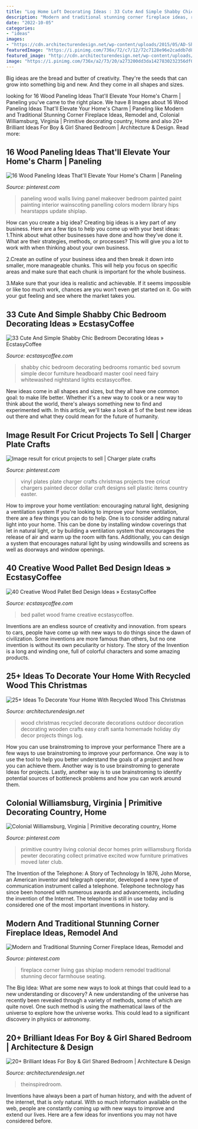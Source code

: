 ```yaml
---
title: "Log Home Loft Decorating Ideas : 33 Cute And Simple Shabby Chic Bedroom Decorating Ideas » Ecstasycoffee"
description: "Modern and traditional stunning corner fireplace ideas, remodel and"
date: "2022-10-05"
categories:
- "ideas"
images:
- "https://cdn.architecturendesign.net/wp-content/uploads/2015/05/AD-Shared-Bedroom-Boy-Girl-11.jpg"
featuredImage: "https://i.pinimg.com/736x/72/c7/12/72c7128e96e2caddb7d840239cd581f4.jpg"
featured_image: "http://cdn.architecturendesign.net/wp-content/uploads/2015/12/AD-Ideas-To-Decorate-Your-Home-With-Recycled-Wood-This-07.jpg"
image: "https://i.pinimg.com/736x/a2/73/20/a273200dd3da1427830232356df06464.jpg"
---
```



Big ideas are the bread and butter of creativity. They're the seeds that can grow into something big and new. And they come in all shapes and sizes.

	

		
looking for 16 Wood Paneling Ideas That&#039;ll Elevate Your Home&#039;s Charm | Paneling you've came to the right place. We have 8 Images about 16 Wood Paneling Ideas That&#039;ll Elevate Your Home&#039;s Charm | Paneling like Modern and Traditional Stunning Corner Fireplace Ideas, Remodel and, Colonial Williamsburg, Virginia | Primitive decorating country, Home and also 20+ Brilliant Ideas For Boy &amp; Girl Shared Bedroom | Architecture &amp; Design. Read more:
		
    
## 16 Wood Paneling Ideas That&#039;ll Elevate Your Home&#039;s Charm | Paneling

<img loading=lazy src="https://i.pinimg.com/736x/b7/84/32/b7843273c1ecae0f1c18c9a298172b50.jpg" onerror="this.onerror=null;this.src='https://tse3.mm.bing.net/th?id=OIP.RHQnLMH-vkkDcvVUZJJ1TgHaLD&amp;pid=15.1';" alt="16 Wood Paneling Ideas That&#039;ll Elevate Your Home&#039;s Charm | Paneling">

_Source: pinterest.com_

>paneling wood walls living panel makeover bedroom painted paint painting interior wainscoting panelling colors modern library hips hearstapps update shiplap. 

	

How can you create a big idea?
Creating big ideas is a key part of any business. Here are a few tips to help you come up with your best ideas:
1.Think about what other businesses have done and how they’ve done it. What are their strategies, methods, or processes? This will give you a lot to work with when thinking about your own business.

2.Create an outline of your business idea and then break it down into smaller, more manageable chunks. This will help you focus on specific areas and make sure that each chunk is important for the whole business.

3.Make sure that your idea is realistic and achievable. If it seems impossible or like too much work, chances are you won’t even get started on it. Go with your gut feeling and see where the market takes you.


    
## 33 Cute And Simple Shabby Chic Bedroom Decorating Ideas » EcstasyCoffee

<img loading=lazy src="https://i2.wp.com/www.ecstasycoffee.com/wp-content/uploads/2016/08/Romantic-Shabby-Chic-Bedroom-With-Fairy-Lights-Over-Headboard-And-Whitewashed-Nightstand.jpg" onerror="this.onerror=null;this.src='https://tse2.mm.bing.net/th?id=OIP.gZc-dYGaaEyKx_GjX-qc_gHaLP&amp;pid=15.1';" alt="33 Cute And Simple Shabby Chic Bedroom Decorating Ideas » EcstasyCoffee">

_Source: ecstasycoffee.com_

>shabby chic bedroom decorating bedrooms romantic bed sovrum simple decor furniture headboard master cool need fairy whitewashed nightstand lights ecstasycoffee. 

	

New ideas come in all shapes and sizes, but they all have one common goal: to make life better. Whether it's a new way to cook or a new way to think about the world, there's always something new to find and experimented with. In this article, we'll take a look at 5 of the best new ideas out there and what they could mean for the future of humanity.

    
## Image Result For Cricut Projects To Sell | Charger Plate Crafts

<img loading=lazy src="https://i.pinimg.com/736x/2e/ab/20/2eab202ca5ab65658853df6399ed0979.jpg" onerror="this.onerror=null;this.src='https://tse1.mm.bing.net/th?id=OIP.ZchlqU0GPLdYHoD4Y20sUwHaLE&amp;pid=15.1';" alt="Image result for cricut projects to sell | Charger plate crafts">

_Source: pinterest.com_

>vinyl plates plate charger crafts christmas projects tree cricut chargers painted decor dollar craft designs sell plastic items country easter. 

	

How to improve your home ventilation: encouraging natural light, designing a ventilation system
If you're looking to improve your home ventilation, there are a few things you can do to help. One is to consider adding natural light into your home. This can be done by installing window coverings that let in natural light, or by building a ventilation system that encourages the release of air and warm up the room with fans. Additionally, you can design a system that encourages natural light by using windowsills and screens as well as doorways and window openings.

    
## 40 Creative Wood Pallet Bed Design Ideas » EcstasyCoffee

<img loading=lazy src="https://i0.wp.com/www.ecstasycoffee.com/wp-content/uploads/2016/10/Rustic-Pallet-Bed-Frame-with-Lights.jpg" onerror="this.onerror=null;this.src='https://tse4.mm.bing.net/th?id=OIP.OQ6QtbR80bJzUKSsFY9aMAHaJ4&amp;pid=15.1';" alt="40 Creative Wood Pallet Bed Design Ideas » EcstasyCoffee">

_Source: ecstasycoffee.com_

>bed pallet wood frame creative ecstasycoffee. 

	

Inventions are an endless source of creativity and innovation. from spears to cars, people have come up with new ways to do things since the dawn of civilization. Some inventions are more famous than others, but no one invention is without its own peculiarity or history. The story of the Invention is a long and winding one, full of colorful characters and some amazing products.

    
## 25+ Ideas To Decorate Your Home With Recycled Wood This Christmas

<img loading=lazy src="http://cdn.architecturendesign.net/wp-content/uploads/2015/12/AD-Ideas-To-Decorate-Your-Home-With-Recycled-Wood-This-07.jpg" onerror="this.onerror=null;this.src='https://tse3.mm.bing.net/th?id=OIP.inxbygnc2H6XsgRyXn9qrQAAAA&amp;pid=15.1';" alt="25+ Ideas To Decorate Your Home With Recycled Wood This Christmas">

_Source: architecturendesign.net_

>wood christmas recycled decorate decorations outdoor decoration decorating wooden crafts easy craft santa homemade holiday diy decor projects things log. 

	

How you can use brainstroming to improve your performance
There are a few ways to use brainstroming to improve your performance. One way is to use the tool to help you better understand the goals of a project and how you can achieve them. Another way is to use brainstroming to generate Ideas for projects. Lastly, another way is to use brainstroming to identify potential sources of bottleneck problems and how you can work around them.

    
## Colonial Williamsburg, Virginia | Primitive Decorating Country, Home

<img loading=lazy src="https://i.pinimg.com/736x/72/c7/12/72c7128e96e2caddb7d840239cd581f4.jpg" onerror="this.onerror=null;this.src='https://tse4.mm.bing.net/th?id=OIP.VWvb4IaVijwFMlk0HCkNKwHaKB&amp;pid=15.1';" alt="Colonial Williamsburg, Virginia | Primitive decorating country, Home">

_Source: pinterest.com_

>primitive country living colonial decor homes prim williamsburg florida pewter decorating collect primative excited wow furniture primatives moved later club. 

	

The Invention of the Telephone: A Story of Technology
In 1876, John Morse, an American inventor and telegraph operator, developed a new type of communication instrument called a telephone. Telephone technology has since been honored with numerous awards and advancements, including the invention of the Internet. The telephone is still in use today and is considered one of the most important inventions in history.

    
## Modern And Traditional Stunning Corner Fireplace Ideas, Remodel And

<img loading=lazy src="https://i.pinimg.com/736x/a2/73/20/a273200dd3da1427830232356df06464.jpg" onerror="this.onerror=null;this.src='https://tse2.mm.bing.net/th?id=OIP.UzsjwbjCwxI0VXHCa_UNlQHaLH&amp;pid=15.1';" alt="Modern and Traditional Stunning Corner Fireplace Ideas, Remodel and">

_Source: pinterest.com_

>fireplace corner living gas shiplap modern remodel traditional stunning decor farmhouse seating. 

	

The Big Idea: What are some new ways to look at things that could lead to a new understanding or discovery?
A new understanding of the universe has recently been revealed through a variety of methods, some of which are quite novel. One such method is using the mathematical laws of the universe to explore how the universe works. This could lead to a significant discovery in physics or astronomy.

    
## 20+ Brilliant Ideas For Boy &amp; Girl Shared Bedroom | Architecture &amp; Design

<img loading=lazy src="https://cdn.architecturendesign.net/wp-content/uploads/2015/05/AD-Shared-Bedroom-Boy-Girl-11.jpg" onerror="this.onerror=null;this.src='https://tse2.mm.bing.net/th?id=OIP.M9NgNSClFaWhnGIqWUev_AHaJ4&amp;pid=15.1';" alt="20+ Brilliant Ideas For Boy &amp; Girl Shared Bedroom | Architecture &amp; Design">

_Source: architecturendesign.net_

>theinspiredroom. 

	

Inventions have always been a part of human history, and with the advent of the internet, that is only natural. With so much information available on the web, people are constantly coming up with new ways to improve and extend our lives. Here are a few ideas for inventions you may not have considered before.

